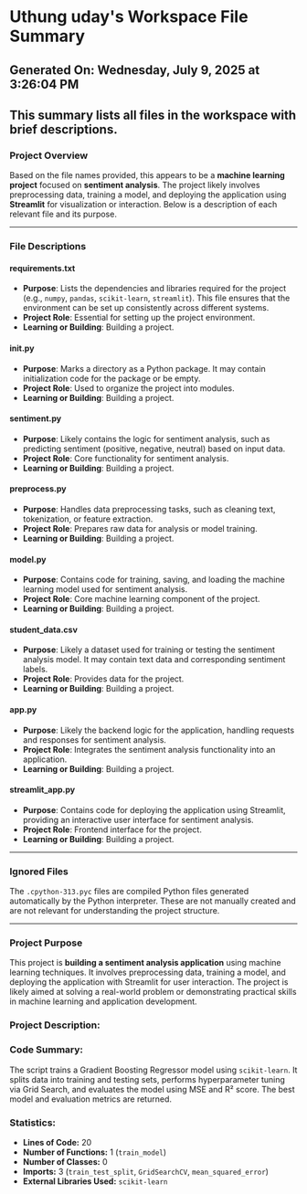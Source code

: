 # Uthung uday's Workspace File Summary
## Generated On: Wednesday, July 9, 2025 at 3:26:04 PM
This summary lists all files in the workspace with brief descriptions.
---
### Project Overview

Based on the file names provided, this appears to be a **machine learning project** focused on **sentiment analysis**. The project likely involves preprocessing data, training a model, and deploying the application using **Streamlit** for visualization or interaction. Below is a description of each relevant file and its purpose.

---

### File Descriptions

#### **requirements.txt**
- **Purpose**: Lists the dependencies and libraries required for the project (e.g., `numpy`, `pandas`, `scikit-learn`, `streamlit`). This file ensures that the environment can be set up consistently across different systems.
- **Project Role**: Essential for setting up the project environment.
- **Learning or Building**: Building a project.

#### **__init__.py**
- **Purpose**: Marks a directory as a Python package. It may contain initialization code for the package or be empty.
- **Project Role**: Used to organize the project into modules.
- **Learning or Building**: Building a project.

#### **sentiment.py**
- **Purpose**: Likely contains the logic for sentiment analysis, such as predicting sentiment (positive, negative, neutral) based on input data.
- **Project Role**: Core functionality for sentiment analysis.
- **Learning or Building**: Building a project.

#### **preprocess.py**
- **Purpose**: Handles data preprocessing tasks, such as cleaning text, tokenization, or feature extraction.
- **Project Role**: Prepares raw data for analysis or model training.
- **Learning or Building**: Building a project.

#### **model.py**
- **Purpose**: Contains code for training, saving, and loading the machine learning model used for sentiment analysis.
- **Project Role**: Core machine learning component of the project.
- **Learning or Building**: Building a project.

#### **student_data.csv**
- **Purpose**: Likely a dataset used for training or testing the sentiment analysis model. It may contain text data and corresponding sentiment labels.
- **Project Role**: Provides data for the project.
- **Learning or Building**: Building a project.

#### **app.py**
- **Purpose**: Likely the backend logic for the application, handling requests and responses for sentiment analysis.
- **Project Role**: Integrates the sentiment analysis functionality into an application.
- **Learning or Building**: Building a project.

#### **streamlit_app.py**
- **Purpose**: Contains code for deploying the application using Streamlit, providing an interactive user interface for sentiment analysis.
- **Project Role**: Frontend interface for the project.
- **Learning or Building**: Building a project.

---

### Ignored Files
The `.cpython-313.pyc` files are compiled Python files generated automatically by the Python interpreter. These are not manually created and are not relevant for understanding the project structure.

---

### Project Purpose
This project is **building a sentiment analysis application** using machine learning techniques. It involves preprocessing data, training a model, and deploying the application with Streamlit for user interaction. The project is likely aimed at solving a real-world problem or demonstrating practical skills in machine learning and application development. 
### Project Description:
 ### Code Summary:
The script trains a Gradient Boosting Regressor model using `scikit-learn`. It splits data into training and testing sets, performs hyperparameter tuning via Grid Search, and evaluates the model using MSE and R² score. The best model and evaluation metrics are returned.

### Statistics:
- **Lines of Code:** 20  
- **Number of Functions:** 1 (`train_model`)  
- **Number of Classes:** 0  
- **Imports:** 3 (`train_test_split`, `GridSearchCV`, `mean_squared_error`)  
- **External Libraries Used:** `scikit-learn`
